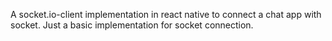 A socket.io-client implementation in react native to connect a chat app with socket. Just a basic implementation for socket connection.